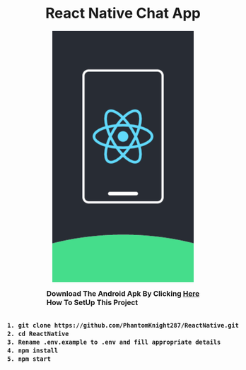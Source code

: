 <div style="display:flex;flex-direction:column;align-items:center;justify-content:center;font-weight:bold;font-size:1rem" >
<h1>React Native Chat App</h1>
<img style="width:20rem" src="./assets/Splash_adobespark.png" alt="Splash Screen"/>

Download The Android Apk By Clicking [Here](https://drive.google.com/file/d/1OYia-6pMIxtyf9wdyKSs2wjRrPLcMuUM/view?usp=sharing)<br>
How To SetUp This Project
```bash
1. git clone https://github.com/PhantomKnight287/ReactNative.git
2. cd ReactNative
3. Rename .env.example to .env and fill appropriate details
4. npm install
5. npm start
```
</div>
